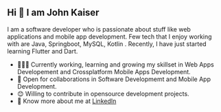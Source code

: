 
## Hi 👋 I am John Kaiser  

I am a software developer who is passionate about stuff like web applications and mobile app development. Few tech that I enjoy working with are Java, Springboot, MySQL, Kotlin . Recently, I have just started learning Flutter and Dart.

- 👨🏽‍💻 Currently working, learning and growing my skillset in Web Apps Developement and Crossplatform Mobile Apps Development.
- 🤝 Open for collaborations in Software Developmemt and Mobile App Development.
- 😊 Willing to contribute in opensource development projects.
- 👨 Know more about me at [LinkedIn](https://www.linkedin.com/in/john-kaiser-910692212/) 

